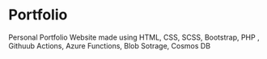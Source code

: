 # Portfolio
Personal Portfolio Website made using HTML, CSS, SCSS, Bootstrap, PHP , Githuub Actions, Azure Functions, Blob Sotrage, Cosmos DB
